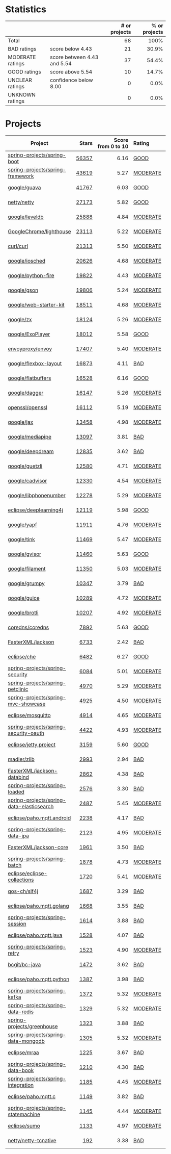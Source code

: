# Statistics

|                  |                                                         | # or projects             |  % or projects              |
| :--------------- | :------------------------------------------------------ | ------------------------: | --------------------------: |
| Total            |                                                         | 68      |                        100% |
| BAD ratings      | score below 4.43                        | 21      |      30.9% |
| MODERATE ratings | score between 4.43 and 5.54 | 37 | 54.4% |
| GOOD ratings     | score above 5.54                            | 10     |     14.7% |
| UNCLEAR ratings  | confidence below 8.00                    | 0  |  0.0% |
| UNKNOWN ratings  |                                                         | 0  |  0.0% |

# Projects

| Project | Stars | Score<br>from&nbsp;0&nbsp;to&nbsp;10 | Rating | Confidence | Last<br>updated |
| ------- | ----: | -----------------------------------: | :----- | :--------- | --------------- |
| [spring-projects/spring-boot](spring-projects/spring-boot.md) | [56357](https://github.com/spring-projects/spring-boot) | 6.16 | [GOOD](spring-projects/spring-boot.md) | 10.00 | Jul 21, 2021 |
| [spring-projects/spring-framework](spring-projects/spring-framework.md) | [43619](https://github.com/spring-projects/spring-framework) | 5.27 | [MODERATE](spring-projects/spring-framework.md) | 10.00 | Jul 21, 2021 |
| [google/guava](google/guava.md) | [41767](https://github.com/google/guava) | 6.03 | [GOOD](google/guava.md) | 10.00 | Jul 21, 2021 |
| [netty/netty](netty/netty.md) | [27173](https://github.com/netty/netty) | 5.82 | [GOOD](netty/netty.md) | 10.00 | Jul 21, 2021 |
| [google/leveldb](google/leveldb.md) | [25888](https://github.com/google/leveldb) | 4.84 | [MODERATE](google/leveldb.md) | 10.00 | Jul 21, 2021 |
| [GoogleChrome/lighthouse](GoogleChrome/lighthouse.md) | [23113](https://github.com/GoogleChrome/lighthouse) | 5.22 | [MODERATE](GoogleChrome/lighthouse.md) | 10.00 | Jul 21, 2021 |
| [curl/curl](curl/curl.md) | [21313](https://github.com/curl/curl) | 5.50 | [MODERATE](curl/curl.md) | 10.00 | Jul 21, 2021 |
| [google/iosched](google/iosched.md) | [20626](https://github.com/google/iosched) | 4.68 | [MODERATE](google/iosched.md) | 10.00 | Jul 21, 2021 |
| [google/python-fire](google/python-fire.md) | [19822](https://github.com/google/python-fire) | 4.43 | [MODERATE](google/python-fire.md) | 10.00 | Jul 21, 2021 |
| [google/gson](google/gson.md) | [19806](https://github.com/google/gson) | 5.24 | [MODERATE](google/gson.md) | 10.00 | Jul 21, 2021 |
| [google/web-starter-kit](google/web-starter-kit.md) | [18511](https://github.com/google/web-starter-kit) | 4.68 | [MODERATE](google/web-starter-kit.md) | 10.00 | Jul 21, 2021 |
| [google/zx](google/zx.md) | [18124](https://github.com/google/zx) | 5.26 | [MODERATE](google/zx.md) | 9.87 | Jul 21, 2021 |
| [google/ExoPlayer](google/ExoPlayer.md) | [18012](https://github.com/google/ExoPlayer) | 5.58 | [GOOD](google/ExoPlayer.md) | 10.00 | Jul 21, 2021 |
| [envoyproxy/envoy](envoyproxy/envoy.md) | [17407](https://github.com/envoyproxy/envoy) | 5.40 | [MODERATE](envoyproxy/envoy.md) | 10.00 | Jul 21, 2021 |
| [google/flexbox-layout](google/flexbox-layout.md) | [16873](https://github.com/google/flexbox-layout) | 4.11 | [BAD](google/flexbox-layout.md) | 10.00 | Jul 21, 2021 |
| [google/flatbuffers](google/flatbuffers.md) | [16528](https://github.com/google/flatbuffers) | 6.16 | [GOOD](google/flatbuffers.md) | 10.00 | Jul 21, 2021 |
| [google/dagger](google/dagger.md) | [16147](https://github.com/google/dagger) | 5.26 | [MODERATE](google/dagger.md) | 9.87 | Jul 21, 2021 |
| [openssl/openssl](openssl/openssl.md) | [16112](https://github.com/openssl/openssl) | 5.19 | [MODERATE](openssl/openssl.md) | 10.00 | Jul 21, 2021 |
| [google/jax](google/jax.md) | [13458](https://github.com/google/jax) | 4.98 | [MODERATE](google/jax.md) | 10.00 | Jul 21, 2021 |
| [google/mediapipe](google/mediapipe.md) | [13097](https://github.com/google/mediapipe) | 3.81 | [BAD](google/mediapipe.md) | 10.00 | Jul 21, 2021 |
| [google/deepdream](google/deepdream.md) | [12835](https://github.com/google/deepdream) | 3.62 | [BAD](google/deepdream.md) | 9.87 | Jul 21, 2021 |
| [google/guetzli](google/guetzli.md) | [12580](https://github.com/google/guetzli) | 4.71 | [MODERATE](google/guetzli.md) | 10.00 | Jul 21, 2021 |
| [google/cadvisor](google/cadvisor.md) | [12330](https://github.com/google/cadvisor) | 4.54 | [MODERATE](google/cadvisor.md) | 10.00 | Jul 21, 2021 |
| [google/libphonenumber](google/libphonenumber.md) | [12278](https://github.com/google/libphonenumber) | 5.29 | [MODERATE](google/libphonenumber.md) | 10.00 | Jul 21, 2021 |
| [eclipse/deeplearning4j](eclipse/deeplearning4j.md) | [12119](https://github.com/eclipse/deeplearning4j) | 5.98 | [GOOD](eclipse/deeplearning4j.md) | 10.00 | Jul 21, 2021 |
| [google/yapf](google/yapf.md) | [11911](https://github.com/google/yapf) | 4.76 | [MODERATE](google/yapf.md) | 10.00 | Jul 21, 2021 |
| [google/tink](google/tink.md) | [11469](https://github.com/google/tink) | 5.47 | [MODERATE](google/tink.md) | 10.00 | Jul 21, 2021 |
| [google/gvisor](google/gvisor.md) | [11460](https://github.com/google/gvisor) | 5.63 | [GOOD](google/gvisor.md) | 10.00 | Jul 21, 2021 |
| [google/filament](google/filament.md) | [11350](https://github.com/google/filament) | 5.03 | [MODERATE](google/filament.md) | 10.00 | Jul 21, 2021 |
| [google/grumpy](google/grumpy.md) | [10347](https://github.com/google/grumpy) | 3.79 | [BAD](google/grumpy.md) | 10.00 | Jul 21, 2021 |
| [google/guice](google/guice.md) | [10289](https://github.com/google/guice) | 4.72 | [MODERATE](google/guice.md) | 10.00 | Jul 21, 2021 |
| [google/brotli](google/brotli.md) | [10207](https://github.com/google/brotli) | 4.92 | [MODERATE](google/brotli.md) | 10.00 | Jul 21, 2021 |
| [coredns/coredns](coredns/coredns.md) | [7892](https://github.com/coredns/coredns) | 5.63 | [GOOD](coredns/coredns.md) | 9.87 | Jul 21, 2021 |
| [FasterXML/jackson](FasterXML/jackson.md) | [6733](https://github.com/FasterXML/jackson) | 2.42 | [BAD](FasterXML/jackson.md) | 9.87 | Jul 21, 2021 |
| [eclipse/che](eclipse/che.md) | [6482](https://github.com/eclipse/che) | 6.27 | [GOOD](eclipse/che.md) | 10.00 | Jul 21, 2021 |
| [spring-projects/spring-security](spring-projects/spring-security.md) | [6084](https://github.com/spring-projects/spring-security) | 5.01 | [MODERATE](spring-projects/spring-security.md) | 10.00 | Jul 21, 2021 |
| [spring-projects/spring-petclinic](spring-projects/spring-petclinic.md) | [4970](https://github.com/spring-projects/spring-petclinic) | 5.29 | [MODERATE](spring-projects/spring-petclinic.md) | 10.00 | Jul 21, 2021 |
| [spring-projects/spring-mvc-showcase](spring-projects/spring-mvc-showcase.md) | [4925](https://github.com/spring-projects/spring-mvc-showcase) | 4.50 | [MODERATE](spring-projects/spring-mvc-showcase.md) | 10.00 | Jul 21, 2021 |
| [eclipse/mosquitto](eclipse/mosquitto.md) | [4914](https://github.com/eclipse/mosquitto) | 4.65 | [MODERATE](eclipse/mosquitto.md) | 10.00 | Jul 21, 2021 |
| [spring-projects/spring-security-oauth](spring-projects/spring-security-oauth.md) | [4422](https://github.com/spring-projects/spring-security-oauth) | 4.93 | [MODERATE](spring-projects/spring-security-oauth.md) | 10.00 | Jul 21, 2021 |
| [eclipse/jetty.project](eclipse/jetty.project.md) | [3159](https://github.com/eclipse/jetty.project) | 5.60 | [GOOD](eclipse/jetty.project.md) | 10.00 | Jul 21, 2021 |
| [madler/zlib](madler/zlib.md) | [2993](https://github.com/madler/zlib) | 2.94 | [BAD](madler/zlib.md) | 10.00 | Jul 21, 2021 |
| [FasterXML/jackson-databind](FasterXML/jackson-databind.md) | [2862](https://github.com/FasterXML/jackson-databind) | 4.38 | [BAD](FasterXML/jackson-databind.md) | 10.00 | Jul 21, 2021 |
| [spring-projects/spring-loaded](spring-projects/spring-loaded.md) | [2576](https://github.com/spring-projects/spring-loaded) | 3.30 | [BAD](spring-projects/spring-loaded.md) | 10.00 | Jul 21, 2021 |
| [spring-projects/spring-data-elasticsearch](spring-projects/spring-data-elasticsearch.md) | [2487](https://github.com/spring-projects/spring-data-elasticsearch) | 5.45 | [MODERATE](spring-projects/spring-data-elasticsearch.md) | 10.00 | Jul 21, 2021 |
| [eclipse/paho.mqtt.android](eclipse/paho.mqtt.android.md) | [2238](https://github.com/eclipse/paho.mqtt.android) | 4.17 | [BAD](eclipse/paho.mqtt.android.md) | 10.00 | Jul 21, 2021 |
| [spring-projects/spring-data-jpa](spring-projects/spring-data-jpa.md) | [2123](https://github.com/spring-projects/spring-data-jpa) | 4.95 | [MODERATE](spring-projects/spring-data-jpa.md) | 10.00 | Jul 21, 2021 |
| [FasterXML/jackson-core](FasterXML/jackson-core.md) | [1961](https://github.com/FasterXML/jackson-core) | 3.50 | [BAD](FasterXML/jackson-core.md) | 10.00 | Jul 21, 2021 |
| [spring-projects/spring-batch](spring-projects/spring-batch.md) | [1878](https://github.com/spring-projects/spring-batch) | 4.73 | [MODERATE](spring-projects/spring-batch.md) | 10.00 | Jul 21, 2021 |
| [eclipse/eclipse-collections](eclipse/eclipse-collections.md) | [1720](https://github.com/eclipse/eclipse-collections) | 5.41 | [MODERATE](eclipse/eclipse-collections.md) | 10.00 | Jul 21, 2021 |
| [qos-ch/slf4j](qos-ch/slf4j.md) | [1687](https://github.com/qos-ch/slf4j) | 3.29 | [BAD](qos-ch/slf4j.md) | 10.00 | Jul 21, 2021 |
| [eclipse/paho.mqtt.golang](eclipse/paho.mqtt.golang.md) | [1668](https://github.com/eclipse/paho.mqtt.golang) | 3.55 | [BAD](eclipse/paho.mqtt.golang.md) | 9.87 | Jul 21, 2021 |
| [spring-projects/spring-session](spring-projects/spring-session.md) | [1614](https://github.com/spring-projects/spring-session) | 3.88 | [BAD](spring-projects/spring-session.md) | 10.00 | Jul 21, 2021 |
| [eclipse/paho.mqtt.java](eclipse/paho.mqtt.java.md) | [1528](https://github.com/eclipse/paho.mqtt.java) | 4.07 | [BAD](eclipse/paho.mqtt.java.md) | 10.00 | Jul 21, 2021 |
| [spring-projects/spring-retry](spring-projects/spring-retry.md) | [1523](https://github.com/spring-projects/spring-retry) | 4.90 | [MODERATE](spring-projects/spring-retry.md) | 10.00 | Jul 21, 2021 |
| [bcgit/bc-java](bcgit/bc-java.md) | [1472](https://github.com/bcgit/bc-java) | 3.62 | [BAD](bcgit/bc-java.md) | 10.00 | Jul 21, 2021 |
| [eclipse/paho.mqtt.python](eclipse/paho.mqtt.python.md) | [1387](https://github.com/eclipse/paho.mqtt.python) | 3.98 | [BAD](eclipse/paho.mqtt.python.md) | 10.00 | Jul 21, 2021 |
| [spring-projects/spring-kafka](spring-projects/spring-kafka.md) | [1372](https://github.com/spring-projects/spring-kafka) | 5.32 | [MODERATE](spring-projects/spring-kafka.md) | 10.00 | Jul 21, 2021 |
| [spring-projects/spring-data-redis](spring-projects/spring-data-redis.md) | [1329](https://github.com/spring-projects/spring-data-redis) | 5.32 | [MODERATE](spring-projects/spring-data-redis.md) | 10.00 | Jul 21, 2021 |
| [spring-projects/greenhouse](spring-projects/greenhouse.md) | [1323](https://github.com/spring-projects/greenhouse) | 3.88 | [BAD](spring-projects/greenhouse.md) | 9.87 | Jul 21, 2021 |
| [spring-projects/spring-data-mongodb](spring-projects/spring-data-mongodb.md) | [1305](https://github.com/spring-projects/spring-data-mongodb) | 5.32 | [MODERATE](spring-projects/spring-data-mongodb.md) | 10.00 | Jul 21, 2021 |
| [eclipse/mraa](eclipse/mraa.md) | [1225](https://github.com/eclipse/mraa) | 3.67 | [BAD](eclipse/mraa.md) | 10.00 | Jul 21, 2021 |
| [spring-projects/spring-data-book](spring-projects/spring-data-book.md) | [1210](https://github.com/spring-projects/spring-data-book) | 4.30 | [BAD](spring-projects/spring-data-book.md) | 10.00 | Jul 21, 2021 |
| [spring-projects/spring-integration](spring-projects/spring-integration.md) | [1185](https://github.com/spring-projects/spring-integration) | 4.45 | [MODERATE](spring-projects/spring-integration.md) | 10.00 | Jul 21, 2021 |
| [eclipse/paho.mqtt.c](eclipse/paho.mqtt.c.md) | [1149](https://github.com/eclipse/paho.mqtt.c) | 3.82 | [BAD](eclipse/paho.mqtt.c.md) | 10.00 | Jul 21, 2021 |
| [spring-projects/spring-statemachine](spring-projects/spring-statemachine.md) | [1145](https://github.com/spring-projects/spring-statemachine) | 4.44 | [MODERATE](spring-projects/spring-statemachine.md) | 10.00 | Jul 21, 2021 |
| [eclipse/sumo](eclipse/sumo.md) | [1133](https://github.com/eclipse/sumo) | 4.97 | [MODERATE](eclipse/sumo.md) | 10.00 | Jul 21, 2021 |
| [netty/netty-tcnative](netty/netty-tcnative.md) | [192](https://github.com/netty/netty-tcnative) | 3.38 | [BAD](netty/netty-tcnative.md) | 9.87 | Jul 21, 2021 |

